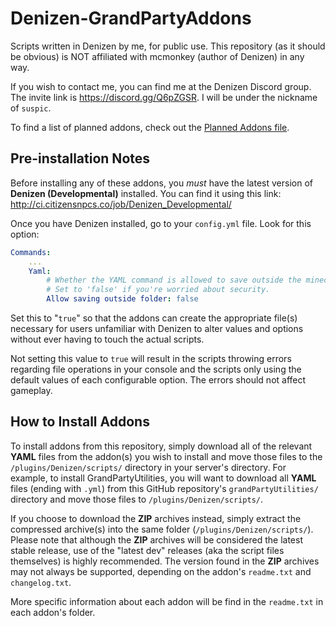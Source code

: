# Denizen-GrandPartyAddons
Scripts written in Denizen by me, for public use. This repository (as it should be obvious) is NOT affiliated with mcmonkey (author of Denizen) in any way.

If you wish to contact me, you can find me at the Denizen Discord group. The invite link is https://discord.gg/Q6pZGSR. I will be under the nickname of `suspic`.

To find a list of planned addons, check out the [Planned Addons file](PLANNED_ADDONS.md).

## Pre-installation Notes
Before installing any of these addons, you *must* have the latest version of **Denizen (Developmental)** installed. You can find it using this link: http://ci.citizensnpcs.co/job/Denizen_Developmental/

Once you have Denizen installed, go to your `config.yml` file. Look for this option:
```YAML
Commands:
    ...
    Yaml:
        # Whether the YAML command is allowed to save outside the minecraft folder.
        # Set to 'false' if you're worried about security.
        Allow saving outside folder: false
```
Set this to "`true`" so that the addons can create the appropriate file(s) necessary for users unfamiliar with Denizen to alter values and options without ever having to touch the actual scripts.

Not setting this value to `true` will result in the scripts throwing errors regarding file operations in your console and the scripts only using the default values of each configurable option. The errors should not affect gameplay.

## How to Install Addons
To install addons from this repository, simply download all of the relevant **YAML** files from the addon(s) you wish to install and move those files to the `/plugins/Denizen/scripts/` directory in your server's directory. For example, to install GrandPartyUtilities, you will want to download all **YAML** files (ending with `.yml`) from this GitHub repository's `grandPartyUtilities/` directory and move those files to `/plugins/Denizen/scripts/`.

If you choose to download the **ZIP** archives instead, simply extract the compressed archive(s) into the same folder (`/plugins/Denizen/scripts/`). Please note that although the **ZIP** archives will be considered the latest stable release, use of the "latest dev" releases (aka the script files themselves) is highly recommended. The version found in the **ZIP** archives may not always be supported, depending on the addon's `readme.txt` and `changelog.txt`.

More specific information about each addon will be find in the `readme.txt` in each addon's folder.
